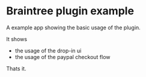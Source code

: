 # Braintree plugin example

A example app showing the basic usage of the plugin.

It shows 
- the usage of the drop-in ui 
- the usage of the paypal checkout flow

Thats it. 